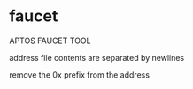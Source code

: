# faucet
APTOS FAUCET TOOL

address file contents are separated by newlines

remove the 0x prefix from the address
